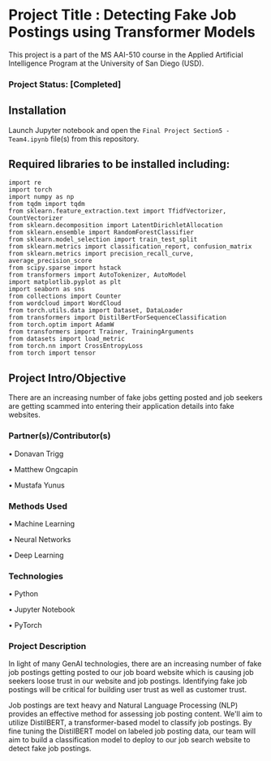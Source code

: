 # Project Title : Detecting Fake Job Postings using Transformer Models

This project is a part of the MS AAI-510 course in the Applied Artificial Intelligence Program at the University of San Diego (USD). 

### Project Status: [Completed]

## Installation

Launch Jupyter notebook and open the `Final Project Section5 - Team4.ipynb` file(s) from this repository. 

## Required libraries to be installed including:

    import re
    import torch
    import numpy as np
    from tqdm import tqdm
    from sklearn.feature_extraction.text import TfidfVectorizer, CountVectorizer
    from sklearn.decomposition import LatentDirichletAllocation
    from sklearn.ensemble import RandomForestClassifier
    from sklearn.model_selection import train_test_split
    from sklearn.metrics import classification_report, confusion_matrix
    from sklearn.metrics import precision_recall_curve, average_precision_score
    from scipy.sparse import hstack
    from transformers import AutoTokenizer, AutoModel
    import matplotlib.pyplot as plt
    import seaborn as sns
    from collections import Counter
    from wordcloud import WordCloud
    from torch.utils.data import Dataset, DataLoader
    from transformers import DistilBertForSequenceClassification
    from torch.optim import AdamW
    from transformers import Trainer, TrainingArguments
    from datasets import load_metric
    from torch.nn import CrossEntropyLoss
    from torch import tensor

  
## Project Intro/Objective

There are an increasing number of fake jobs getting posted and job seekers are getting scammed into entering their application details into fake websites.

### Partner(s)/Contributor(s)

•	Donavan Trigg

•	Matthew Ongcapin

•	Mustafa Yunus


### Methods Used

•	Machine Learning

•	Neural Networks

•	Deep Learning


### Technologies

•	Python

•	Jupyter Notebook

•	PyTorch


### Project Description

In light of many GenAI technologies, there are an increasing number of fake job postings getting posted to our job board website which is causing job seekers loose trust in our website and job postings. Identifying fake job postings will be critical for building user trust as well as customer trust.

Job postings are text heavy and Natural Language Processing (NLP) provides an effective method for assessing job posting content. We'll aim to utilize DistilBERT, a transformer-based model to classify job postings. By fine tuning the DistilBERT model on labeled job posting data, our team will aim to build a classification model to deploy to our job search website to detect fake job postings.
